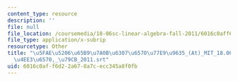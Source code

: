 ```yaml
---
content_type: resource
description: ''
file: null
file_location: /coursemedia/18-06sc-linear-algebra-fall-2011/6016c0aff6d22a678a7cecc345a8f0fb_5fae520665b97a0b6307657077e99635_-At-_MIT_18.06SC_7ebf60274ee36570-_79cb_2011.srt
file_type: application/x-subrip
resourcetype: Other
title: "\u5FAE\u5206\u65B9\u7A0B\u6307\u6570\u77E9\u9635_(At)_MIT_18.06SC_\u7EBF\u6027\
  \u4EE3\u6570,_\u79CB_2011.srt"
uid: 6016c0af-f6d2-2a67-8a7c-ecc345a8f0fb
---
```

